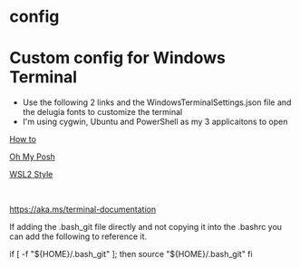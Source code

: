 # config

# Custom config for Windows Terminal

* Use the following 2 links and the WindowsTerminalSettings.json file and the delugia fonts to customize the terminal
* I'm using cygwin, Ubuntu and PowerShell as my 3 applicaitons to open

[How to](https://www.hanselman.com/blog/HowToMakeAPrettyPromptInWindowsTerminalWithPowerlineNerdFontsCascadiaCodeWSLAndOhmyposh.aspx)

[Oh My Posh](https://github.com/JanDeDobbeleer/oh-my-posh?WT.mc_id=-blog-scottha)

[WSL2 Style](https://medium.com/@hjgraca/style-your-windows-terminal-and-wsl2-like-a-pro-9a2e1ad4c9d0)


<br>

https://aka.ms/terminal-documentation

If adding the .bash_git file directly and not copying it into the .bashrc you can add the following to reference it.

if [ -f "${HOME}/.bash_git" ]; then
  source "${HOME}/.bash_git"
fi
